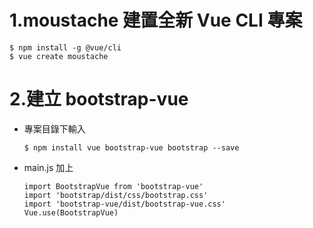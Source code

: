 # 1.moustache 建置全新 Vue CLI 專案
  ```
  $ npm install -g @vue/cli 
  $ vue create moustache
  ```
# 2.建立 bootstrap-vue 
  - 專案目錄下輸入
    ```
    $ npm install vue bootstrap-vue bootstrap --save
    ```
  - main.js 加上
    ```
    import BootstrapVue from 'bootstrap-vue'
    import 'bootstrap/dist/css/bootstrap.css'
    import 'bootstrap-vue/dist/bootstrap-vue.css'
    Vue.use(BootstrapVue)
    ```
